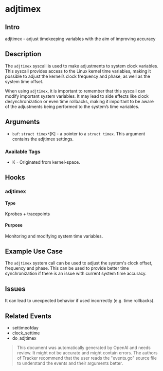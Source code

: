 
# adjtimex

## Intro
adjtimex - adjust timekeeping variables with the aim of improving accuracy

## Description
The `adjtimex` syscall is used to make adjustments to system clock variables. This syscall provides access to the Linux kernel time variables, making it possible to adjust the kernel’s clock frequency and phase, as well as the system time offset. 

When using `adjtimex`, it is important to remember that this syscall can modify important system variables. It may lead to side effects like clock desynchronization or even time rollbacks, making it important to be aware of the adjustments being performed to the system’s time variables.

## Arguments
* `buf`: `struct timex*`[K] - a pointer to a `struct timex`. This argument contains the adjtimex settings. 

### Available Tags
* K - Originated from kernel-space.

## Hooks
### adjtimex
#### Type
Kprobes + tracepoints
#### Purpose
Monitoring and modifying system time variables.

## Example Use Case
The `adjtimex` system call can be used to adjust the system's clock offset, frequency and phase. This can be used to provide better time synchronization if there is an issue with current system time accuracy.

## Issues
It can lead to unexpected behavior if used incorrectly (e.g. time rollbacks).

## Related Events
* settimeofday 
* clock_settime 
* do_adjtimex

> This document was automatically generated by OpenAI and needs review. It might
> not be accurate and might contain errors. The authors of Tracker recommend that
> the user reads the "events.go" source file to understand the events and their
> arguments better.

